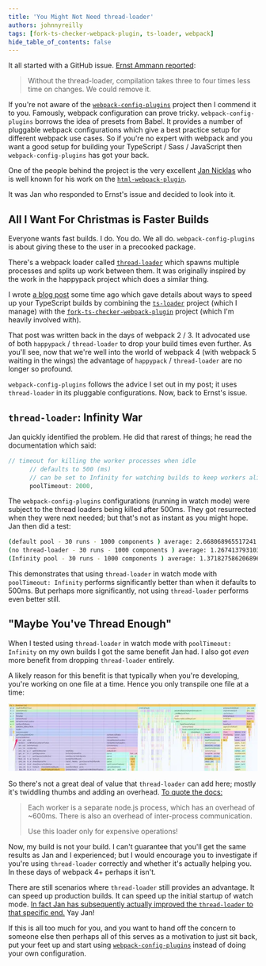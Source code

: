 ```yaml
---
title: 'You Might Not Need thread-loader'
authors: johnnyreilly
tags: [fork-ts-checker-webpack-plugin, ts-loader, webpack]
hide_table_of_contents: false
---
```


It all started with a GitHub issue. [Ernst Ammann reported](https://github.com/namics/webpack-config-plugins/issues/24):

<!--truncate-->

> Without the thread-loader, compilation takes three to four times less time on changes. We could remove it.

If you're not aware of the [`webpack-config-plugins`](https://github.com/namics/webpack-config-plugins) project then I commend it to you. Famously, webpack configuration can prove tricky. `webpack-config-plugins` borrows the idea of presets from Babel. It provides a number of pluggable webpack configurations which give a best practice setup for different webpack use cases. So if you're no expert with webpack and you want a good setup for building your TypeScript / Sass / JavaScript then `webpack-config-plugins` has got your back.

One of the people behind the project is the very excellent [Jan Nicklas](https://github.com/jantimon) who is well known for his work on the [`html-webpack-plugin`](https://github.com/jantimon/html-webpack-plugin).

It was Jan who responded to Ernst's issue and decided to look into it.

## All I Want For Christmas is Faster Builds

Everyone wants fast builds. I do. You do. We all do. `webpack-config-plugins` is about giving these to the user in a precooked package.

There's a webpack loader called [`thread-loader`](https://github.com/webpack-contrib/thread-loader) which spawns multiple processes and splits up work between them. It was originally inspired by the work in the happypack project which does a similar thing.

I wrote [a blog post](https://medium.com/p/83cc568dea79) some time ago which gave details about ways to speed up your TypeScript builds by combining the [`ts-loader`](https://github.com/TypeStrong/ts-loader) project (which I manage) with the [`fork-ts-checker-webpack-plugin`](https://github.com/Realytics/fork-ts-checker-webpack-plugin) project (which I'm heavily involved with).

That post was written back in the days of webpack 2 / 3. It advocated use of both `happypack` / `thread-loader` to drop your build times even further. As you'll see, now that we're well into the world of webpack 4 (with webpack 5 waiting in the wings) the advantage of `happypack` / `thread-loader` are no longer so profound.

`webpack-config-plugins` follows the advice I set out in my post; it uses `thread-loader` in its pluggable configurations. Now, back to Ernst's issue.

## `thread-loader`: Infinity War

Jan quickly identified the problem. He did that rarest of things; he read the documentation which said:

```js
// timeout for killing the worker processes when idle
      // defaults to 500 (ms)
      // can be set to Infinity for watching builds to keep workers alive
      poolTimeout: 2000,
```

The `webpack-config-plugins` configurations (running in watch mode) were subject to the thread loaders being killed after 500ms. They got resurrected when they were next needed; but that's not as instant as you might hope. Jan then did a test:

```sh
(default pool - 30 runs - 1000 components ) average: 2.668068965517241
(no thread-loader - 30 runs - 1000 components ) average: 1.2674137931034484
(Infinity pool - 30 runs - 1000 components ) average: 1.371827586206896
```

This demonstrates that using `thread-loader` in watch mode with `poolTimeout: Infinity` performs significantly better than when it defaults to 500ms. But perhaps more significantly, not using `thread-loader` performs even better still.

## "Maybe You've Thread Enough"

When I tested using `thread-loader` in watch mode with `poolTimeout: Infinity` on my own builds I got the same benefit Jan had. I also got _even_ more benefit from dropping `thread-loader` entirely.

A likely reason for this benefit is that typically when you're developing, you're working on one file at a time. Hence you only transpile one file at a time:

![](ts-profile2.webp)

So there's not a great deal of value that `thread-loader` can add here; mostly it's twiddling thumbs and adding an overhead. [To quote the docs:](https://github.com/webpack-contrib/thread-loader/blob/master/README/index.md#usage)

> Each worker is a separate node.js process, which has an overhead of \~600ms. There is also an overhead of inter-process communication.
>
> Use this loader only for expensive operations!

Now, my build is not your build. I can't guarantee that you'll get the same results as Jan and I experienced; but I would encourage you to investigate if you're using `thread-loader` correctly and whether it's actually helping you. In these days of webpack 4+ perhaps it isn't.

There are still scenarios where `thread-loader` still provides an advantage. It can speed up production builds. It can speed up the initial startup of watch mode. [In fact Jan has subsequently actually improved the `thread-loader` to that specific end.](https://github.com/webpack-contrib/thread-loader/pull/52) Yay Jan!

If this is all too much for you, and you want to hand off the concern to someone else then perhaps all of this serves as a motivation to just sit back, put your feet up and start using [`webpack-config-plugins`](https://github.com/namics/webpack-config-plugins) instead of doing your own configuration.
